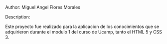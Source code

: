 Author: Miguel Angel Flores Morales

Description:

Este proyecto fue realizado para la aplicacion de los conocimientos que se adquirieron durante el modulo 1 del curso de Ucamp, tanto el HTML 5 y CSS 3.